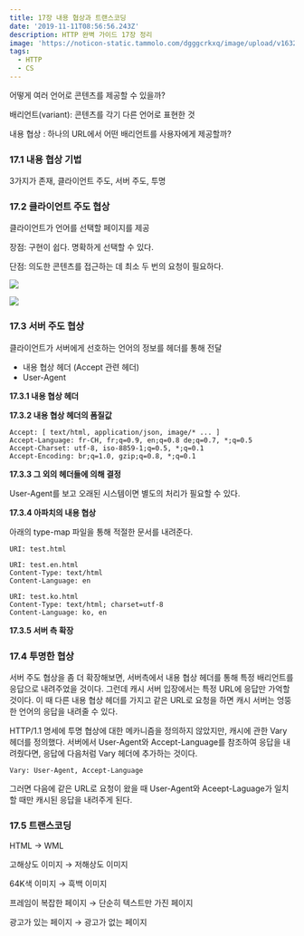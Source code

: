 ```yaml
---
title: 17장 내용 협상과 트랜스코딩
date: '2019-11-11T08:56:56.243Z'
description: HTTP 완벽 가이드 17장 정리
image: 'https://noticon-static.tammolo.com/dgggcrkxq/image/upload/v1632186958/tlog/http-perfect-guide_am6yzc.png'
tags:
  - HTTP
  - CS
---
```


어떻게 여러 언어로 콘텐츠를 제공할 수 있을까?

배리언트(variant): 콘텐츠를 각기 다른 언어로 표현한 것

내용 협상 : 하나의 URL에서 어떤 배리언트를 사용자에게 제공할까?

### 17.1 내용 협상 기법

3가지가 존재, 클라이언트 주도, 서버 주도, 투명

### 17.2 클라이언트 주도 협상

클라이언트가 언어를 선택할 페이지를 제공

장점: 구현이 쉽다. 명확하게 선택할 수 있다.

단점: 의도한 콘텐츠를 접근하는 데 최소 두 번의 요청이 필요하다.

![](https://noticon-static.tammolo.com/dgggcrkxq/image/upload/v1631952591/tlog/_2019-09-07__9.49.02_xs4s3o.png)

![](https://noticon-static.tammolo.com/dgggcrkxq/image/upload/v1631952582/tlog/_2019-09-07__9.49.40_dou6d1.png)

### 17.3 서버 주도 협상

클라이언트가 서버에게 선호하는 언어의 정보를 헤더를 통해 전달

- 내용 협상 헤더 (Accept 관련 헤더)
- User-Agent

**17.3.1 내용 협상 헤더**

**17.3.2 내용 협상 헤더의 폼질값**

    Accept: [ text/html, application/json, image/* ... ]
    Accept-Language: fr-CH, fr;q=0.9, en;q=0.8 de;q=0.7, *;q=0.5
    Accept-Charset: utf-8, iso-8859-1;q=0.5, *;q=0.1
    Accept-Encoding: br;q=1.0, gzip;q=0.8, *;q=0.1

**17.3.3 그 외의 헤더들에 의해 결정**

User-Agent를 보고 오래된 시스템이면 별도의 처리가 필요할 수 있다.

**17.3.4 아파치의 내용 협상**

아래의 type-map 파일을 통해 적절한 문서를 내려준다.

    URI: test.html
    
    URI: test.en.html
    Content-Type: text/html
    Content-Language: en
    
    URI: test.ko.html
    Content-Type: text/html; charset=utf-8
    Content-Language: ko, en

**17.3.5 서버 측 확장**

### 17.4 투명한 협상

서버 주도 협상을 좀 더 확장해보면, 서버측에서 내용 협상 헤더를 통해 특정 배리언트를 응답으로 내려주었을 것이다. 그런데 캐시 서버 입장에서는 특정 URL에 응답만 가억할 것이다. 이 때 다른 내용 협상 헤더를 가지고 같은 URL로 요청을 하면 캐시 서버는 엉뚱한 언어의 응답을 내려줄 수 있다.

 HTTP/1.1 명세에 투명 협상에 대한 메카니즘을 정의하지 않았지만, 캐시에 관한 Vary 헤더를 정의했다. 서버에서 User-Agent와 Accept-Language를 참조하여 응답을 내려줬다면, 응답에 다음처럼 Vary 헤더에 추가하는 것이다.

    Vary: User-Agent, Accept-Language

그러면 다음에 같은 URL로 요청이 왔을 때 User-Agent와 Aceept-Laguage가 일치할 때만 캐시된 응답을 내려주게 된다.

### 17.5 트랜스코딩

HTML → WML

고해상도 이미지 → 저해상도 이미지

64K색 이미지 → 흑백 이미지

프레임이 복잡한 페이지 → 단순히 텍스트만 가진 페이지

광고가 있는 페이지 → 광고가 없는 페이지